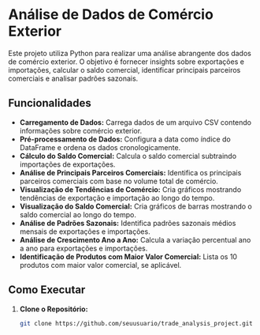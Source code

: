 # Análise de Dados de Comércio Exterior

Este projeto utiliza Python para realizar uma análise abrangente dos dados de comércio exterior. O objetivo é fornecer insights sobre exportações e importações, calcular o saldo comercial, identificar principais parceiros comerciais e analisar padrões sazonais.

## Funcionalidades

- **Carregamento de Dados:** Carrega dados de um arquivo CSV contendo informações sobre comércio exterior.
- **Pré-processamento de Dados:** Configura a data como índice do DataFrame e ordena os dados cronologicamente.
- **Cálculo do Saldo Comercial:** Calcula o saldo comercial subtraindo importações de exportações.
- **Análise de Principais Parceiros Comerciais:** Identifica os principais parceiros comerciais com base no volume total de comércio.
- **Visualização de Tendências de Comércio:** Cria gráficos mostrando tendências de exportação e importação ao longo do tempo.
- **Visualização do Saldo Comercial:** Cria gráficos de barras mostrando o saldo comercial ao longo do tempo.
- **Análise de Padrões Sazonais:** Identifica padrões sazonais médios mensais de exportações e importações.
- **Análise de Crescimento Ano a Ano:** Calcula a variação percentual ano a ano para exportações e importações.
- **Identificação de Produtos com Maior Valor Comercial:** Lista os 10 produtos com maior valor comercial, se aplicável.

## Como Executar

1. **Clone o Repositório:**
   ```bash
   git clone https://github.com/seuusuario/trade_analysis_project.git
